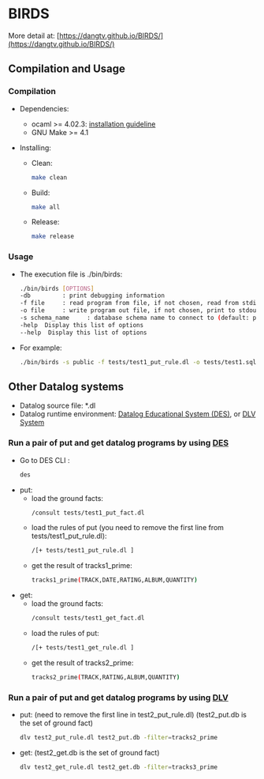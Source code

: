 # BIRDS

More detail at: [https://dangtv.github.io/BIRDS/](https://dangtv.github.io/BIRDS/)

## Compilation and Usage

### Compilation

* Dependencies:
  * ocaml >= 4.02.3: [installation guideline](https://ocaml.org/docs/install.html)
  * GNU Make >= 4.1

* Installing:
  * Clean:
    ```bash
    make clean
    ```
  * Build:
    ```bash
    make all
    ```
  * Release:
    ```bash
    make release
    ```

### Usage

* The execution file is ./bin/birds:
    ```bash
    ./bin/birds [OPTIONS]
    -db         : print debugging information
    -f file     : read program from file, if not chosen, read from stdin
    -o file     : write program out file, if not chosen, print to stdout
    -s schema_name     : database schema name to connect to (default: public)
    -help  Display this list of options
    --help  Display this list of options
    ```

* For example:
    ```bash
    ./bin/birds -s public -f tests/test1_put_rule.dl -o tests/test1.sql
    ```

## Other Datalog systems

* Datalog source file: *.dl
* Datalog runtime environment: [Datalog Educational System (DES)](http://des.sourceforge.net), or [DLV System](http://www.dlvsystem.com/dlv/)

### Run a pair of put and get datalog programs by using [DES](http://des.sourceforge.net)

* Go to DES CLI :
    ```bash
    des
    ```
* put:
  * load the ground facts:
    ```bash
    /consult tests/test1_put_fact.dl
    ```
  * load the rules of put (you need to remove the first line from tests/test1_put_rule.dl):
    ```bash
    /[+ tests/test1_put_rule.dl ]
    ```
  * get the result of tracks1_prime:
    ```bash
    tracks1_prime(TRACK,DATE,RATING,ALBUM,QUANTITY)
    ```
* get:
  * load the ground facts:
    ```bash
    /consult tests/test1_get_fact.dl
    ```
  * load the rules of put:
    ```bash
    /[+ tests/test1_get_rule.dl ]
    ```
  * get the result of tracks2_prime:
    ```bash
    tracks2_prime(TRACK,RATING,ALBUM,QUANTITY)
    ```

### Run a pair of put and get datalog programs by using [DLV](http://www.dlvsystem.com/dlv/)

* put: (need to remove the first line in test2_put_rule.dl) (test2_put.db is the set of ground fact)
    ```bash
    dlv test2_put_rule.dl test2_put.db -filter=tracks2_prime
    ```

* get: (test2_get.db is the set of ground fact)
    ```bash
    dlv test2_get_rule.dl test2_get.db -filter=tracks3_prime
    ```